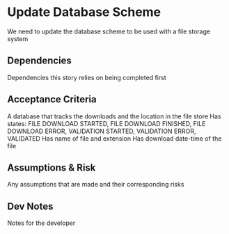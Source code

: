 # Update Database Scheme

We need to update the database scheme to be used with a file storage system

## Dependencies

Dependencies this story relies on being completed first

## Acceptance Criteria

A database that tracks the downloads and the location in the file store
Has states: FILE DOWNLOAD STARTED, FILE DOWNLOAD FINISHED, FILE DOWNLOAD ERROR, VALIDATION STARTED, VALIDATION ERROR, VALIDATED
Has name of file and extension
Has download date-time of the file

## Assumptions & Risk

Any assumptions that are made and their corresponding risks

## Dev Notes

Notes for the developer